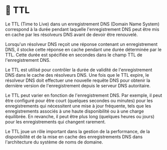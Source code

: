 # 🦇 TTL

Le TTL (Time to Live) dans un enregistrement DNS (Domain Name System) correspond à la durée pendant laquelle l'enregistrement DNS peut être mis en cache par les résolveurs DNS avant de devoir être renouvelé.

Lorsqu'un résolveur DNS reçoit une réponse contenant un enregistrement DNS, il stocke cette réponse en cache pendant une durée déterminée par le TTL. Cette durée est spécifiée en secondes dans le champ TTL de l'enregistrement DNS.

Le TTL est utilisé pour contrôler la durée de validité de l'enregistrement DNS dans le cache des résolveurs DNS. Une fois que le TTL expire, le résolveur DNS doit effectuer une nouvelle requête DNS pour obtenir la dernière version de l'enregistrement depuis le serveur DNS autoritaire.

Le TTL peut varier en fonction de l'enregistrement DNS. Par exemple, il peut être configuré pour être court (quelques secondes ou minutes) pour les enregistrements qui nécessitent une mise à jour fréquente, tels que les enregistrements associés à une haute disponibilité ou à une charge équilibrée. En revanche, il peut être plus long (quelques heures ou jours) pour les enregistrements qui changent rarement.

Le TTL joue un rôle important dans la gestion de la performance, de la disponibilité et de la mise en cache des enregistrements DNS dans l'architecture du système de noms de domaine.
